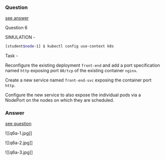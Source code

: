### Question

[see answer](#answer)

Question 6

SIMULATION -

```bash
[student$node-1] $ kubectl config use-context k8s
```

Task -

Reconfigure the existing deployment `front-end` and add a port specification named `http` exposing port `80/tcp` of the existing container `nginx`.

Create a new service named `front-end-svc` exposing the container port `http`.

Configure the new service to also expose the individual pods via a NodePort on the nodes on which they are scheduled.
























### Answer

[see question](#question)

![[q6a-1.jpg]]

![[q6a-2.jpg]]

![[q6a-3.jpg]]

